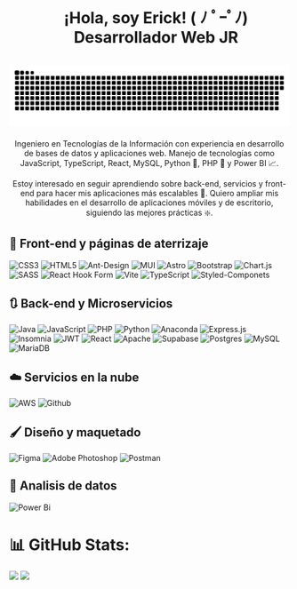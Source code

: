 <!-- Presentation -->
<div id="user-content-toc">
  <ul align="center">
    <h1 style="display: inline-block;">¡Hola, soy Erick! ( ﾉ ﾟｰﾟﾉ) Desarrollador Web JR</h1>
  </ul>
</div>

<!-- GIF -->
<div align="center" style="width: 100%;">
  <img src="/github-contribution-grid-snake-dark.svg" alt="Contributions" />
</div>

<!-- About Me -->
<div style="margin-top: 20px; text-align: center;">
  <p>Ingeniero en Tecnologías de la Información con experiencia en desarrollo de bases de datos y aplicaciones web. Manejo de tecnologías como JavaScript, TypeScript, React, MySQL, Python 🐍, PHP 🐘 y Power BI 📈.</p>
  <p>Estoy interesado en seguir aprendiendo sobre back-end, servicios y front-end para hacer mis aplicaciones más escalables 📶. Quiero ampliar mis habilidades en el desarrollo de aplicaciones móviles y de escritorio, siguiendo las mejores prácticas ❇️.</p>
</div>

<!-- Skills -->

## 📗 Front-end y páginas de aterrizaje

![CSS3](https://img.shields.io/badge/css3-%231572B6.svg?style=for-the-badge&logo=css3&logoColor=white)
![HTML5](https://img.shields.io/badge/html5-%23E34F26.svg?style=for-the-badge&logo=html5&logoColor=white)
![Ant-Design](https://img.shields.io/badge/-AntDesign-%230170FE?style=for-the-badge&logo=ant-design&logoColor=white)
![MUI](https://img.shields.io/badge/MUI-%230081CB.svg?style=for-the-badge&logo=mui&logoColor=white)
![Astro](https://img.shields.io/badge/astro-%232C2052.svg?style=for-the-badge&logo=astro&logoColor=white)
![Bootstrap](https://img.shields.io/badge/bootstrap-%238511FA.svg?style=for-the-badge&logo=bootstrap&logoColor=white)
![Chart.js](https://img.shields.io/badge/chart.js-F5788D.svg?style=for-the-badge&logo=chart.js&logoColor=white)
![SASS](https://img.shields.io/badge/SASS-hotpink.svg?style=for-the-badge&logo=SASS&logoColor=white)
![React Hook Form](https://img.shields.io/badge/React%20Hook%20Form-%23EC5990.svg?style=for-the-badge&logo=reacthookform&logoColor=white)
![Vite](https://img.shields.io/badge/vite-%23646CFF.svg?style=for-the-badge&logo=vite&logoColor=white)
![TypeScript](https://img.shields.io/badge/typescript-%23007ACC.svg?style=for-the-badge&logo=typescript&logoColor=white)
![Styled-Componets](https://img.shields.io/badge/styledcomponents-%23007ACC.svg?style=for-the-badge&logo=styledcomponents&logoColor=5849BE)

## 🔃 Back-end y Microservicios

![Java](https://img.shields.io/badge/java-%23ED8B00.svg?style=for-the-badge&logo=openjdk&logoColor=white)
![JavaScript](https://img.shields.io/badge/javascript-%23323330.svg?style=for-the-badge&logo=javascript&logoColor=%23F7DF1E)
![PHP](https://img.shields.io/badge/php-%23777BB4.svg?style=for-the-badge&logo=php&logoColor=white)
![Python](https://img.shields.io/badge/python-3670A0?style=for-the-badge&logo=python&logoColor=ffdd54)
![Anaconda](https://img.shields.io/badge/Anaconda-%2344A833.svg?style=for-the-badge&logo=anaconda&logoColor=white)
![Express.js](https://img.shields.io/badge/express.js-%23404d59.svg?style=for-the-badge&logo=express&logoColor=%2361DAFB)
![Insomnia](https://img.shields.io/badge/Insomnia-black?style=for-the-badge&logo=insomnia&logoColor=5849BE)
![JWT](https://img.shields.io/badge/JWT-black?style=for-the-badge&logo=JSON%20web%20tokens)
![React](https://img.shields.io/badge/react-%2320232a.svg?style=for-the-badge&logo=react&logoColor=%2361DAFB)
![Apache](https://img.shields.io/badge/apache-%23D42029.svg?style=for-the-badge&logo=apache&logoColor=white)
![Supabase](https://img.shields.io/badge/Supabase-3ECF8E?style=for-the-badge&logo=supabase&logoColor=white)
![Postgres](https://img.shields.io/badge/postgres-%23316192.svg?style=for-the-badge&logo=postgresql&logoColor=white)
![MySQL](https://img.shields.io/badge/mysql-4479A1.svg?style=for-the-badge&logo=mysql&logoColor=white)
![MariaDB](https://img.shields.io/badge/MariaDB-003545?style=for-the-badge&logo=mariadb&logoColor=white)

## ☁️ Servicios en la nube

![AWS](https://img.shields.io/badge/AWS-%23FF9900.svg?style=for-the-badge&logo=amazon-aws&logoColor=white)
![Github](https://img.shields.io/badge/github%20pages-121013?style=for-the-badge&logo=github&logoColor=white)

## 🖌️ Diseño y maquetado

![Figma](https://img.shields.io/badge/figma-%23F24E1E.svg?style=for-the-badge&logo=figma&logoColor=white)
![Adobe Photoshop](https://img.shields.io/badge/adobe%20photoshop-%2331A8FF.svg?style=for-the-badge&logo=adobe%20photoshop&logoColor=white)
![Postman](https://img.shields.io/badge/Postman-FF6C37?style=for-the-badge&logo=postman&logoColor=white)

## 🔣 Analisis de datos

![Power Bi](https://img.shields.io/badge/power_bi-F2C811?style=for-the-badge&logo=powerbi&logoColor=black)

# 📊 GitHub Stats:

![](https://github-readme-stats.vercel.app/api/top-langs/?username=muke78&theme=dark&hide_border=false&include_all_commits=false&count_private=false&layout=compact)
![](https://github-profile-trophy.vercel.app/?username=muke78&theme=dracula&no-frame=true&no-bg=true&margin-w=4)
